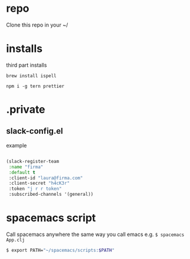 # repo

Clone this repo in your ~/

# installs
third part installs

`brew install ispell`

`npm i -g tern prettier`

# .private

## slack-config.el

example

```lisp

(slack-register-team
 :name "firma"
 :default t
 :client-id "laura@firma.com"
 :client-secret "h4cK3r"
 :token "j r r token"
 :subscribed-channels '(general))

```

# spacemacs script

Call spacemacs anywhere the same way you call emacs e.g. `$ spacemacs App.clj`

```sh
$ export PATH="~/spacemacs/scripts:$PATH"
```
